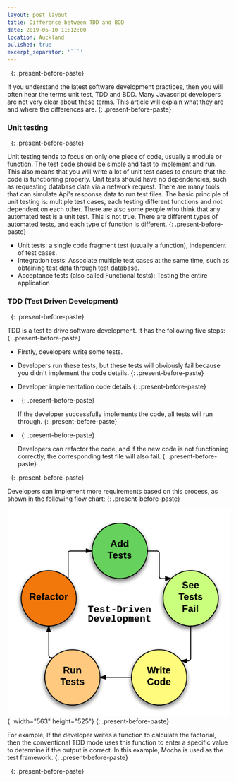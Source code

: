 ```yaml
---
layout: post_layout
title: Difference between TDD and BDD
date: 2019-06-10 11:12:00
location: Auckland
pulished: true
excerpt_separator: '```'
---
```


&nbsp;
{: .present-before-paste}

If you understand the latest software development practices, then you will often hear the terms unit test, TDD and BDD. Many Javascript developers are not very clear about these terms. This article will explain what they are and where the differences are.
{: .present-before-paste}

### Unit testing

&nbsp;
{: .present-before-paste}

Unit testing tends to focus on only one piece of code, usually a module or function. The test code should be simple and fast to implement and run. This also means that you will write a lot of unit test cases to ensure that the code is functioning properly. Unit tests should have no dependencies, such as requesting database data via a network request. There are many tools that can simulate Api's response data to run test files. The basic principle of unit testing is: multiple test cases, each testing different functions and not dependent on each other. There are also some people who think that any automated test is a unit test. This is not true. There are different types of automated tests, and each type of function is different.
{: .present-before-paste}

* Unit tests: a single code fragment test (usually a function), independent of test cases.
* Integration tests: Associate multiple test cases at the same time, such as obtaining test data through test database.
* Acceptance tests (also called Functional tests): Testing the entire application

### TDD (Test Driven Development)

&nbsp;
{: .present-before-paste}

TDD is a test to drive software development. It has the following five steps:
{: .present-before-paste}

* Firstly, developers write some tests.
* Developers run these tests, but these tests will obviously fail because you didn't implement the code details.
  {: .present-before-paste}
* Developer implementation code details
  {: .present-before-paste}
* &nbsp;
  {: .present-before-paste}

  If the developer successfully implements the code, all tests will run through.
  {: .present-before-paste}
* &nbsp;
  {: .present-before-paste}

  Developers can refactor the code, and if the new code is not functioning correctly, the corresponding test file will also fail.
  {: .present-before-paste}

&nbsp;
{: .present-before-paste}

Developers can implement more requirements based on this process, as shown in the following flow chart:
{: .present-before-paste}

![](/uploads/tdd-flowchart.png){: width="563" height="525"}
{: .present-before-paste}

For example, If the developer writes a function to calculate the factorial, then the conventional TDD mode uses this function to enter a specific value to determine if the output is correct. In this example, Mocha is used as the test framework.
{: .present-before-paste}

&nbsp;
{: .present-before-paste}